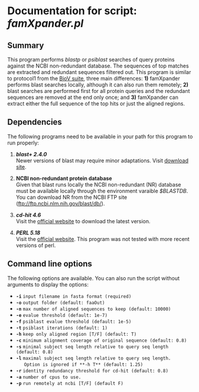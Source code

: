 # Documentation for script: _famXpander.pl_

## Summary
This program performs _blastp_ or _psiblast_ searches of query proteins 
against the NCBI non-redundant database. The sequences of top matches
are extracted and redundant sequences filtered out. This program is 
similar to protocol1 from the [BioV suite](https://github.com/SaierLaboratory/BioVx), 
three main differences: **1)** famXpander performs blast searches locally,
although it can also run them remotely; **2)** blast searches are performed 
first for all protein queries and the redundant sequences are removed at the
end only once; and **3)** famXpander can extract either the full sequence 
of the top hits or just the aligned regions.

## Dependencies
The following programs need to be available in your path for this 
program to run properly:

1. **_blast+ 2.4.0_**  
Newer versions of blast may require minor adaptations. Visit 
[download site](https://blast.ncbi.nlm.nih.gov/Blast.cgi?PAGE_TYPE=BlastDocs&DOC_TYPE=Download). 

2. **NCBI non-redundant protein database**  
Given that blast runs locally the NCBI non-redundant (NR) database
must be available locally through the environment varaible _$BLASTDB_. 
You can download NR from the NCBI FTP site (ftp://ftp.ncbi.nlm.nih.gov/blast/db/).

3. **_cd-hit 4.6_**  
Visit the [official website](http://weizhongli-lab.org/cd-hit/) to 
download the latest version.

4. **_PERL 5.18_**  
Visit the [official website](https://www.perl.org/). This program 
was not tested with more recent versions of perl.

## Command line options
The following options are available. You can also run the 
script without arguments to display the options:

- **``-i``** ``input filename in fasta format (required)``  
- **``-o``** ``output folder (default: faaOut)``  
- **``-n``** ``max number of aligned sequences to keep (default: 10000)``  
- **``-e``** ``evalue threshold (default: 1e-7)``  
- **``-f``** ``psiblast evalue threshold (default: 1e-5)``  
- **``-t``** ``psiblast iterations (default: 1)``  
- **``-h``** ``keep only aligned region [T/F] (default: T)``  
- **``-c``** ``minimum alignment coverage of original sequence (default: 0.8)``  
- **``-s``** ``minimal subject seq length relative to query seq length (default: 0.8)``  
- **``-l``** ``maximal subject seq length relative to query seq length.``  
  ``   Option is ignored if **-h T** (default: 1.25)`` 
- **``-r``** ``identity redundancy threshold for cd-hit (default: 0.8)``  
- **``-a``** ``number of cpus to use.``  
- **``-p``** ``run remotely at ncbi [T/F] (default F)``  

